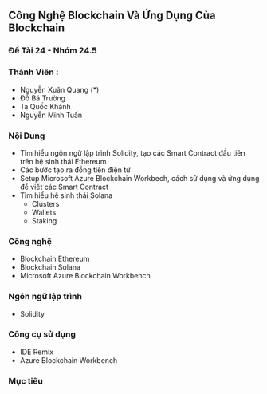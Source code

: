 ## Công Nghệ Blockchain Và Ứng Dụng Của Blockchain
### Đề Tài 24 - Nhóm 24.5
### Thành Viên :
  - Nguyễn Xuân Quang (*)
  - Đỗ Bá Trường
  - Tạ Quốc Khánh
  - Nguyễn Minh Tuấn
### Nội Dung
  - Tìm hiểu ngôn ngữ lập trình Solidity, tạo các Smart Contract đầu tiên trên hệ sinh thái Ethereum
  - Các bước tạo ra đồng tiền điện tử 
  - Setup Microsoft Azure Blockchain Workbech, cách sử dụng và ứng dụng để viết các Smart Contract
  - Tìm hiểu hệ sinh thái Solana
    - Clusters
    - Wallets
    - Staking 
### Công nghệ
  - Blockchain Ethereum
  - Blockchain Solana
  - Microsoft Azure Blockchain Workbench
### Ngôn ngữ lập trình
  - Solidity
### Công cụ sử dụng
  - IDE Remix
  - Azure Blockchain Workbench
### Mục tiêu 
